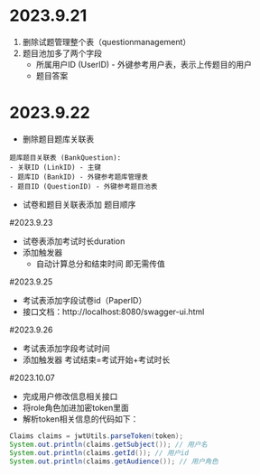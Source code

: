 # 2023.9.21
1. 删除试题管理整个表（questionmanagement）
2. 题目池加多了两个字段
    - 所属用户ID (UserID) - 外键参考用户表，表示上传题目的用户
    - 题目答案

# 2023.9.22
+  删除题目题库关联表
```
题库题目关联表 (BankQuestion):
- 关联ID (LinkID) - 主键
- 题库ID (BankID) - 外键参考题库管理表
- 题目ID (QuestionID) - 外键参考题目池表
```
+ 试卷和题目关联表添加 题目顺序

#2023.9.23
+ 试卷表添加考试时长duration
+ 添加触发器
    + 自动计算总分和结束时间 即无需传值
    
#2023.9.25
+ 考试表添加字段试卷id（PaperID）
+ 接口文档：http://localhost:8080/swagger-ui.html

#2023.9.26
+ 考试表添加字段考试时间
+ 添加触发器 考试结束=考试开始+考试时长

#2023.10.07
+ 完成用户修改信息相关接口
+ 将role角色加进加密token里面
+ 解析token相关信息的代码如下：
```java
Claims claims = jwtUtils.parseToken(token);
System.out.println(claims.getSubject()); // 用户名
System.out.println(claims.getId()); // 用户id
System.out.println(claims.getAudience()); // 用户角色
```
